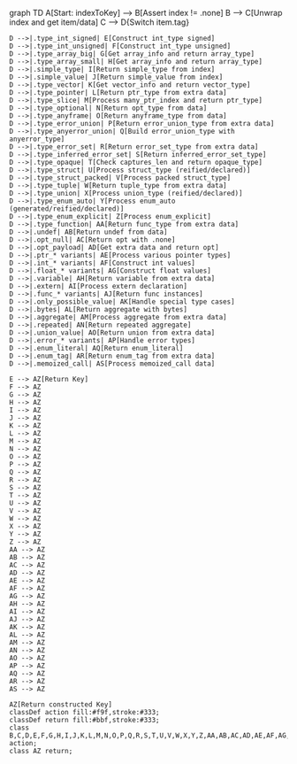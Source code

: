 graph TD
    A[Start: indexToKey] --> B[Assert index != .none]
    B --> C[Unwrap index and get item/data]
    C --> D{Switch item.tag}
    
    D -->|.type_int_signed| E[Construct int_type signed]
    D -->|.type_int_unsigned| F[Construct int_type unsigned]
    D -->|.type_array_big| G[Get array_info and return array_type]
    D -->|.type_array_small| H[Get array_info and return array_type]
    D -->|.simple_type| I[Return simple_type from index]
    D -->|.simple_value| J[Return simple_value from index]
    D -->|.type_vector| K[Get vector_info and return vector_type]
    D -->|.type_pointer| L[Return ptr_type from extra data]
    D -->|.type_slice| M[Process many_ptr_index and return ptr_type]
    D -->|.type_optional| N[Return opt_type from data]
    D -->|.type_anyframe| O[Return anyframe_type from data]
    D -->|.type_error_union| P[Return error_union_type from extra data]
    D -->|.type_anyerror_union| Q[Build error_union_type with anyerror_type]
    D -->|.type_error_set| R[Return error_set_type from extra data]
    D -->|.type_inferred_error_set| S[Return inferred_error_set_type]
    D -->|.type_opaque| T[Check captures_len and return opaque_type]
    D -->|.type_struct| U[Process struct_type (reified/declared)]
    D -->|.type_struct_packed| V[Process packed struct_type]
    D -->|.type_tuple| W[Return tuple_type from extra data]
    D -->|.type_union| X[Process union_type (reified/declared)]
    D -->|.type_enum_auto| Y[Process enum_auto (generated/reified/declared)]
    D -->|.type_enum_explicit| Z[Process enum_explicit]
    D -->|.type_function| AA[Return func_type from extra data]
    D -->|.undef| AB[Return undef from data]
    D -->|.opt_null| AC[Return opt with .none]
    D -->|.opt_payload| AD[Get extra data and return opt]
    D -->|.ptr_* variants| AE[Process various pointer types]
    D -->|.int_* variants| AF[Construct int values]
    D -->|.float_* variants| AG[Construct float values]
    D -->|.variable| AH[Return variable from extra data]
    D -->|.extern| AI[Process extern declaration]
    D -->|.func_* variants| AJ[Return func instances]
    D -->|.only_possible_value| AK[Handle special type cases]
    D -->|.bytes| AL[Return aggregate with bytes]
    D -->|.aggregate| AM[Process aggregate from extra data]
    D -->|.repeated| AN[Return repeated aggregate]
    D -->|.union_value| AO[Return union from extra data]
    D -->|.error_* variants| AP[Handle error types]
    D -->|.enum_literal| AQ[Return enum_literal]
    D -->|.enum_tag| AR[Return enum_tag from extra data]
    D -->|.memoized_call| AS[Process memoized_call data]

    E --> AZ[Return Key]
    F --> AZ
    G --> AZ
    H --> AZ
    I --> AZ
    J --> AZ
    K --> AZ
    L --> AZ
    M --> AZ
    N --> AZ
    O --> AZ
    P --> AZ
    Q --> AZ
    R --> AZ
    S --> AZ
    T --> AZ
    U --> AZ
    V --> AZ
    W --> AZ
    X --> AZ
    Y --> AZ
    Z --> AZ
    AA --> AZ
    AB --> AZ
    AC --> AZ
    AD --> AZ
    AE --> AZ
    AF --> AZ
    AG --> AZ
    AH --> AZ
    AI --> AZ
    AJ --> AZ
    AK --> AZ
    AL --> AZ
    AM --> AZ
    AN --> AZ
    AO --> AZ
    AP --> AZ
    AQ --> AZ
    AR --> AZ
    AS --> AZ

    AZ[Return constructed Key]
    classDef action fill:#f9f,stroke:#333;
    classDef return fill:#bbf,stroke:#333;
    class B,C,D,E,F,G,H,I,J,K,L,M,N,O,P,Q,R,S,T,U,V,W,X,Y,Z,AA,AB,AC,AD,AE,AF,AG,AH,AI,AJ,AK,AL,AM,AN,AO,AP,AQ,AR,AS action;
    class AZ return;
